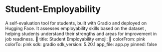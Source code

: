# Student-Employability
 A self-evaluation tool for students, built with Gradio and deployed on Hugging Face. It assesses employability skills based on the dataset , helping students understand their strengths and areas for improvement in job readiness. 🚀
title: Student Employability
emoji: 🚀
colorFrom: pink
colorTo: pink
sdk: gradio
sdk_version: 5.20.1
app_file: app.py
pinned: false
